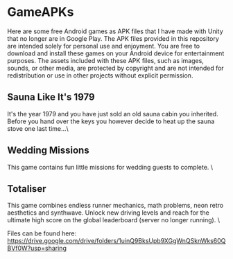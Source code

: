 # GameAPKs
Here are some free Android games as APK files that I have made with Unity that no longer are in Google Play. The APK files provided in this repository are intended solely for personal use and enjoyment. You are free to download and install these games on your Android device for entertainment purposes. The assets included with these APK files, such as images, sounds, or other media, are protected by copyright and are not intended for redistribution or use in other projects without explicit permission.

## Sauna Like It's 1979
It's the year 1979 and you have just sold an old sauna cabin you inherited. Before you hand over the keys you however decide to heat up the sauna stove one last time...\

## Wedding Missions
This game contains fun little missions for wedding guests to complete. \

## Totaliser
This game combines endless runner mechanics, math problems, neon retro aesthetics and synthwave. Unlock new driving levels and reach for the ultimate high score on the global leaderboard (server no longer running). \

Files can be found here: https://drive.google.com/drive/folders/1uinQ9BksUpb9XGgWnQSknWks60QBVf0W?usp=sharing
